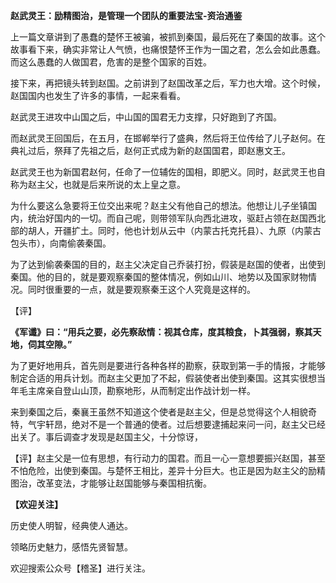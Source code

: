 **赵武灵王：励精图治，是管理一个团队的重要法宝-资治通鉴**

上一篇文章讲到了愚蠢的楚怀王被骗，被抓到秦国，最后死在了秦国的故事。这个故事看下来，确实非常让人气愤，也痛恨楚怀王作为一国之君，怎么会如此愚蠢。而这么愚蠢的人做国君，危害的是整个国家的百姓。

接下来，再把镜头转到赵国。之前讲到了赵国改革之后，军力也大增。这个时候，赵国国内也发生了许多的事情，一起来看看。

赵武灵王进攻中山国之后，中山国的国君无力支撑，只好跑到了齐国。

而赵武灵王回国后，在五月，在邯郸举行了盛典，然后将王位传给了儿子赵何。在典礼过后，祭拜了先祖之后，赵何正式成为新的赵国国君，即赵惠文王。

赵武灵王也为新国君赵何，任命了一位辅佐的国相，即肥义。同时，赵武灵王也自称为赵主父，也就是后来所说的太上皇之意。

为什么要这么急要将王位交出来呢？赵主父有他自己的想法。他想让儿子坐镇国内，统治好国内的一切。而自己呢，则带领军队向西北进攻，驱赶占领在赵国西北部的胡人，开疆扩土。同时，他也计划从云中（内蒙古托克托县）、九原（内蒙古包头市），向南偷袭秦国。

为了达到偷袭秦国的目的，赵主父决定自己乔装打扮，假装是赵国的使者，出使到秦国。他的目的，就是要观察秦国的整体情况，例如山川、地势以及国家财物情况。同时很重要的一点，就是要观察秦王这个人究竟是这样的。

【评】

**《军谶》曰：“用兵之要，必先察敌情：视其仓库，度其粮食，卜其强弱，察其天地，伺其空隙。”**

为了更好地用兵，首先则是要进行各种各样的勘察，获取到第一手的情报，才能够制定合适的用兵计划。而赵主父更加了不起，假装使者出使到秦国。这其实很想当年毛主席亲自登山山顶，勘察地形，从而制定出作战计划一样。

来到秦国之后，秦襄王虽然不知道这个使者是赵主父，但是总觉得这个人相貌奇特，气宇轩昂，绝对不是一个普通的使者。过后想要逮捕起来问一问，赵主父已经出关了。事后调查才发现是赵国主父，十分惊讶，

【评】赵主父是一位有思想，有行动力的国君。而且一心一意想要振兴赵国，甚至不怕危险，出使到秦国。与楚怀王相比，差异十分巨大。也正是因为赵主父的励精图治，改革变法，才能够让赵国能够与秦国相抗衡。

**【欢迎关注】**

历史使人明智，经典使人通达。

领略历史魅力，感悟先贤智慧。

欢迎搜索公众号【稽圣】进行关注。

